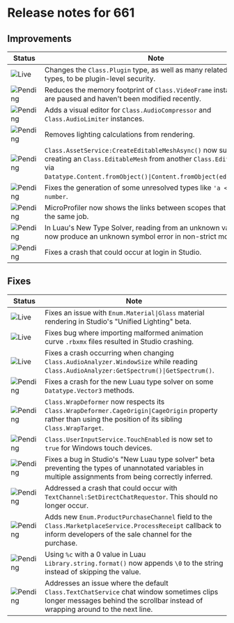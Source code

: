 # Release notes for 661

## Improvements

| Status | Note |
|--------|------|
| ![Live](https://img.shields.io/badge/Live-009E57?style=flat)  | Changes the <code>Class.Plugin</code> type, as well as many related Instance types, to be plugin-level security. |
| ![Pending](https://img.shields.io/badge/Pending-DEA517?style=flat)  | Reduces the memory footprint of <code>Class.VideoFrame</code> instances that are paused and haven't been modified recently. |
| ![Pending](https://img.shields.io/badge/Pending-DEA517?style=flat)  | Adds a visual editor for <code>Class.AudioCompressor</code> and <code>Class.AudioLimiter</code> instances. |
| ![Pending](https://img.shields.io/badge/Pending-DEA517?style=flat)  | Removes lighting calculations from rendering. |
| ![Pending](https://img.shields.io/badge/Pending-DEA517?style=flat)  | <code>Class.AssetService:CreateEditableMeshAsync()</code> now supports creating an <code>Class.EditableMesh</code> from another <code>Class.EditableMesh</code> via <code>Datatype.Content.fromObject()\|Content.fromObject(editableMesh)</code>. |
| ![Pending](https://img.shields.io/badge/Pending-DEA517?style=flat)  | Fixes the generation of some unresolved types like <code>'a <: number</code>. |
| ![Pending](https://img.shields.io/badge/Pending-DEA517?style=flat)  | MicroProfiler now shows the links between scopes that are part of the same job. |
| ![Pending](https://img.shields.io/badge/Pending-DEA517?style=flat)  | In Luau's New Type Solver, reading from an unknown variable will now produce an unknown symbol error in non-strict mode. |
| ![Pending](https://img.shields.io/badge/Pending-DEA517?style=flat)  | Fixes a crash that could occur at login in Studio. |
## Fixes

| Status | Note |
|--------|------|
| ![Live](https://img.shields.io/badge/Live-009E57?style=flat)  | Fixes an issue with <code>Enum.Material\|Glass</code> material rendering in Studio's "Unified Lighting" beta. |
| ![Live](https://img.shields.io/badge/Live-009E57?style=flat)  | Fixes bug where importing malformed animation curve <code>.rbxmx</code> files resulted in Studio crashing. |
| ![Live](https://img.shields.io/badge/Live-009E57?style=flat)  | Fixes a crash occurring when changing <code>Class.AudioAnalyzer.WindowSize</code> while reading <code>Class.AudioAnalyzer:GetSpectrum()\|GetSpectrum()</code>. |
| ![Pending](https://img.shields.io/badge/Pending-DEA517?style=flat)  | Fixes a crash for the new Luau type solver on some <code>Datatype.Vector3</code> methods. |
| ![Pending](https://img.shields.io/badge/Pending-DEA517?style=flat)  | <code>Class.WrapDeformer</code> now respects its <code>Class.WrapDeformer.CageOrigin\|CageOrigin</code> property rather than using the position of its sibling <code>Class.WrapTarget</code>. |
| ![Pending](https://img.shields.io/badge/Pending-DEA517?style=flat)  | <code>Class.UserInputService.TouchEnabled</code> is now set to <code>true</code> for Windows touch devices. |
| ![Pending](https://img.shields.io/badge/Pending-DEA517?style=flat)  | Fixes a bug in Studio's "New Luau type solver" beta preventing the types of unannotated variables in multiple assignments from being correctly inferred. |
| ![Pending](https://img.shields.io/badge/Pending-DEA517?style=flat)  | Addressed a crash that could occur with <code>TextChannel:SetDirectChatRequestor</code>. This should no longer occur. |
| ![Pending](https://img.shields.io/badge/Pending-DEA517?style=flat)  | Adds new <code>Enum.ProductPurchaseChannel</code> field to the <code>Class.MarketplaceService.ProcessReceipt</code> callback to inform developers of the sale channel for the purchase. |
| ![Pending](https://img.shields.io/badge/Pending-DEA517?style=flat)  | Using <code>%c</code> with a 0 value in Luau <code>Library.string.format()</code> now appends <code>\0</code> to the string instead of skipping the value. |
| ![Pending](https://img.shields.io/badge/Pending-DEA517?style=flat)  | Addresses an issue where the default <code>Class.TextChatService</code> chat window sometimes clips longer messages behind the scrollbar instead of wrapping around to the next line. |
